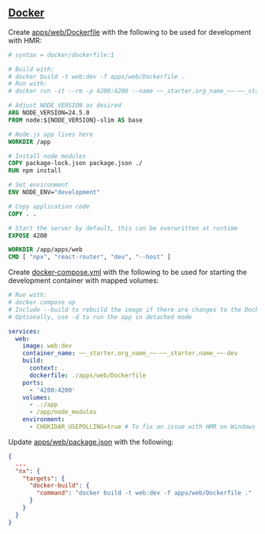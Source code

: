 ## [Docker](https://www.docker.com/)

Create [apps/web/Dockerfile](../../apps/web/Dockerfile) with the following to be used for development with HMR:

```dockerfile
# syntax = docker/dockerfile:1

# Build with:
# docker build -t web:dev -f apps/web/Dockerfile .
# Run with:
# docker run -it --rm -p 4200:4200 --name ~~_starter.org_name_~~-~~_starter.name_~~-dev --label com.docker.compose.project=~~_starter.org_name_~~ ~~_starter.name_~~:dev

# Adjust NODE_VERSION as desired
ARG NODE_VERSION=24.5.0
FROM node:${NODE_VERSION}-slim AS base

# Node.js app lives here
WORKDIR /app

# Install node modules
COPY package-lock.json package.json ./
RUN npm install

# Set environment
ENV NODE_ENV="development"

# Copy application code
COPY . .

# Start the server by default, this can be overwritten at runtime
EXPOSE 4200

WORKDIR /app/apps/web
CMD [ "npx", "react-router", "dev", "--host" ]
```

Create [docker-compose.yml](../../docker-compose.yml) with the following to be used for starting the development container with mapped volumes:

```yaml
# Run with:
# docker compose up
# Include --build to rebuild the image if there are changes to the Dockerfile or package.json files
# Optionally, use -d to run the app in detached mode

services:
  web:
    image: web:dev
    container_name: ~~_starter.org_name_~~-~~_starter.name_~~-dev
    build:
      context: .
      dockerfile: ./apps/web/Dockerfile
    ports:
      - '4200:4200'
    volumes:
      - .:/app
      - /app/node_modules
    environment:
      - CHOKIDAR_USEPOLLING=true # To fix an issue with HMR on Windows machines
```

Update [apps/web/package.json](../../apps/web/package.json) with the following:

```json
{
  ...
  "nx": {
    "targets": {
      "docker-build": {
        "command": "docker build -t web:dev -f apps/web/Dockerfile ."
      }
    }
  }
}
```

